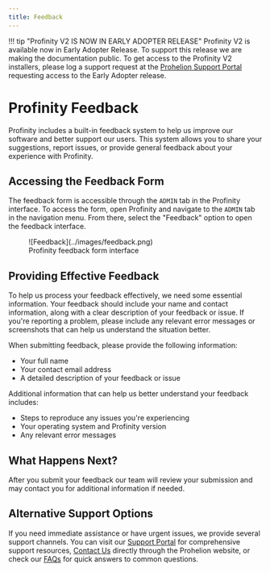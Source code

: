 ```yaml
---
title: Feedback
---
```


!!! tip "Profinity V2 IS NOW IN EARLY ADOPTER RELEASE"
    Profinity V2 is available now in Early Adopter Release.  To support this release we are making the documentation public.  To get access to the Profinity V2 installers, please log a support request at the [Prohelion Support Portal](https://prohelion.atlassian.net/servicedesk/customer/portals) requesting access to the Early Adopter release.

# Profinity Feedback

Profinity includes a built-in feedback system to help us improve our software and better support our users. This system allows you to share your suggestions, report issues, or provide general feedback about your experience with Profinity.

## Accessing the Feedback Form

The feedback form is accessible through the `ADMIN` tab in the Profinity interface. To access the form, open Profinity and navigate to the `ADMIN` tab in the navigation menu. From there, select the "Feedback" option to open the feedback interface.

<figure markdown>
![Feedback](../images/feedback.png)
<figcaption>Profinity feedback form interface</figcaption>
</figure>

## Providing Effective Feedback

To help us process your feedback effectively, we need some essential information. Your feedback should include your name and contact information, along with a clear description of your feedback or issue. If you're reporting a problem, please include any relevant error messages or screenshots that can help us understand the situation better.

When submitting feedback, please provide the following information:

- Your full name
- Your contact email address
- A detailed description of your feedback or issue

Additional information that can help us better understand your feedback includes:
- Steps to reproduce any issues you're experiencing
- Your operating system and Profinity version
- Any relevant error messages

## What Happens Next?

After you submit your feedback our team will review your submission and may contact you for additional information if needed. 

## Alternative Support Options

If you need immediate assistance or have urgent issues, we provide several support channels. You can visit our [Support Portal](https://prohelion.atlassian.net/servicedesk/customer/portals) for comprehensive support resources, [Contact Us](https://www.prohelion.com/contact-us/) directly through the Prohelion website, or check our [FAQs](../../../FAQs/index.md) for quick answers to common questions.